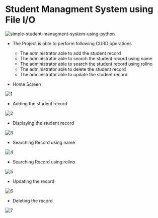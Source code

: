 # Student Managment System using File I/O
![simple-student-managment-system-using-python](https://user-images.githubusercontent.com/36398260/115978506-78332b80-a59d-11eb-90e7-5cce33a045f8.jpg)

- The Project is able to perform following CURD operations

  - The administrator able to add the student record
  - The administrator able to search the student record using name
  - The administrator able to search the student record using rollno
  - The administrator able to delete the student record
  - The administrator able to update the student record

- Home Screen 

![1](https://user-images.githubusercontent.com/36398260/116388646-aa60b980-a839-11eb-8238-d9f8e54087b6.PNG)

- Adding the student record

![2](https://user-images.githubusercontent.com/36398260/116388730-c2d0d400-a839-11eb-868b-b23601707765.PNG)

- Displaying the student record

![3](https://user-images.githubusercontent.com/36398260/116388742-c82e1e80-a839-11eb-9bcd-fea7b0de1505.PNG)

- Searching Record using name

![4](https://user-images.githubusercontent.com/36398260/116388788-d54b0d80-a839-11eb-9048-f23ee9d43fd8.PNG)

- Searching Record using rollno

![5](https://user-images.githubusercontent.com/36398260/116388839-e562ed00-a839-11eb-85e5-530337f05c85.PNG)

- Updating the record

![6](https://user-images.githubusercontent.com/36398260/116388860-eb58ce00-a839-11eb-9366-393462134be1.PNG)

- Deleting the record

![7](https://user-images.githubusercontent.com/36398260/116388886-f27fdc00-a839-11eb-873f-b6119b3cffc1.PNG)
